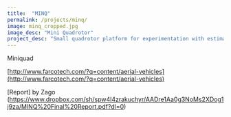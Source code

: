 ```yaml
---
title:  "MINQ"
permalink: /projects/minq/
image: minq_cropped.jpg
image_desc: "Mini Quadrotor"
project_desc: "Small quadrotor platform for experimentation with estimation and control algorithms."
---
```


Miniquad

[http://www.farcotech.com/?q=content/aerial-vehicles](http://www.farcotech.com/?q=content/aerial-vehicles)

[Report] by Zago
(https://www.dropbox.com/sh/spw4l4zrakuchyr/AADre1Aa0g3NoMs2XDog1j9za/MINQ%20Final%20Report.pdf?dl=0)